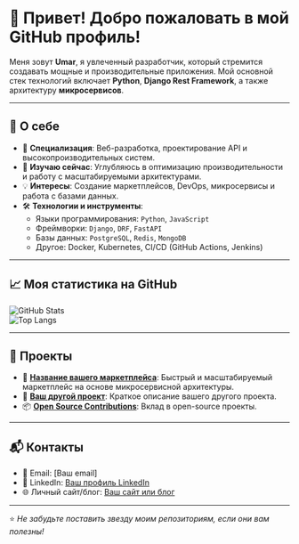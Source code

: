# 👋 Привет! Добро пожаловать в мой GitHub профиль!

Меня зовут **Umar**, я увлеченный разработчик, который стремится создавать мощные и производительные приложения. Мой основной стек технологий включает **Python**, **Django Rest Framework**, а также архитектуру **микросервисов**.  

---

## 🚀 О себе
- 🎯 **Специализация**: Веб-разработка, проектирование API и высокопроизводительных систем.
- 🌱 **Изучаю сейчас**: Углубляюсь в оптимизацию производительности и работу с масштабируемыми архитектурами.
- 💡 **Интересы**: Создание маркетплейсов, DevOps, микросервисы и работа с базами данных.
- 🛠️ **Технологии и инструменты**:
  - Языки программирования: `Python`, `JavaScript`
  - Фреймворки: `Django`, `DRF`, `FastAPI`
  - Базы данных: `PostgreSQL`, `Redis`, `MongoDB`
  - Другое: Docker, Kubernetes, CI/CD (GitHub Actions, Jenkins)

---

## 📈 Моя статистика на GitHub
![GitHub Stats](https://github-readme-stats.vercel.app/api?username=ВашUsername&show_icons=true&theme=radical)  
![Top Langs](https://github-readme-stats.vercel.app/api/top-langs/?username=ВашUsername&layout=compact&theme=radical)

---

## 🌟 Проекты
- 🔗 **[Название вашего маркетплейса](ссылка_на_репозиторий)**: Быстрый и масштабируемый маркетплейс на основе микросервисной архитектуры.
- 🔧 **[Ваш другой проект](ссылка_на_репозиторий)**: Краткое описание вашего другого проекта.
- 📦 **[Open Source Contributions](ссылка_на_репозиторий)**: Вклад в open-source проекты.

---

## 📬 Контакты
- 📧 Email: [Ваш email]
- 💼 LinkedIn: [Ваш профиль LinkedIn](https://linkedin.com/in/ВашПрофиль)
- 🌐 Личный сайт/блог: [Ваш сайт или блог](https://ваш-сайт.com)

---

⭐️ _Не забудьте поставить звезду моим репозиториям, если они вам полезны!_
